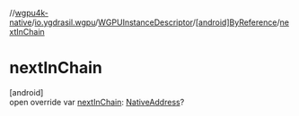 //[wgpu4k-native](../../../../index.md)/[io.ygdrasil.wgpu](../../index.md)/[WGPUInstanceDescriptor](../index.md)/[[android]ByReference](index.md)/[nextInChain](next-in-chain.md)

# nextInChain

[android]\
open override var [nextInChain](next-in-chain.md): [NativeAddress](../../../ffi/-native-address/index.md)?